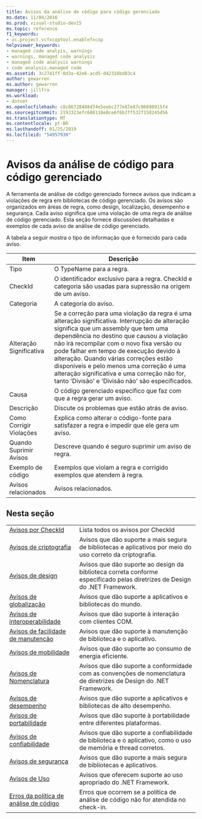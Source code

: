 ```yaml
---
title: Avisos da análise de código para código gerenciado
ms.date: 11/04/2016
ms.prod: visual-studio-dev15
ms.topic: reference
f1_keywords:
- vc.project.vcfxcoptool.enablefxcop
helpviewer_keywords:
- managed code analyis, warnings
- warnings, managed code analysis
- managed code analysis warnings
- code analysis,managed code
ms.assetid: 3c2741ff-0d3a-42e6-acd5-d42310bd03c4
author: gewarren
ms.author: gewarren
manager: jillfra
ms.workload:
- dotnet
ms.openlocfilehash: c8c86728488d74e5eebc277e87e87c96098915f4
ms.sourcegitcommit: 2193323efc608118e0ce6f6b2ff532f158245d56
ms.translationtype: MT
ms.contentlocale: pt-BR
ms.lasthandoff: 01/25/2019
ms.locfileid: "54957930"
---
```

# <a name="code-analysis-for-managed-code-warnings"></a>Avisos da análise de código para código gerenciado
A ferramenta de análise de código gerenciado fornece avisos que indicam a violações de regra em bibliotecas de código gerenciado. Os avisos são organizados em áreas de regra, como design, localização, desempenho e segurança. Cada aviso significa que uma violação de uma regra de análise de código gerenciado. Esta seção fornece discussões detalhadas e exemplos de cada aviso de análise de código gerenciado.

 A tabela a seguir mostra o tipo de informação que é fornecido para cada aviso.

|Item|Descrição|
|----------|-----------------|
|Tipo|O TypeName para a regra.|
|CheckId|O identificador exclusivo para a regra. CheckId e categoria são usadas para supressão na origem de um aviso.|
|Categoria|A categoria do aviso.|
|Alteração Significativa|Se a correção para uma violação da regra é uma alteração significativa. Interrupção de alteração significa que um assembly que tem uma dependência no destino que causou a violação não irá recompilar com o novo fixa versão ou pode falhar em tempo de execução devido à alteração. Quando várias correções estão disponíveis e pelo menos uma correção é uma alteração significativa e uma correção não for, tanto 'Divisão' e 'Divisão não' são especificados.|
|Causa|O código gerenciado específico que faz com que a regra gerar um aviso.|
|Descrição|Discute os problemas que estão atrás de aviso.|
|Como Corrigir Violações|Explica como alterar o código-fonte para satisfazer a regra e impedir que ele gera um aviso.|
|Quando Suprimir Avisos|Descreve quando é seguro suprimir um aviso de regra.|
|Exemplo de código|Exemplos que violam a regra e corrigido exemplos que atendem à regra.|
|Avisos relacionados|Avisos relacionados.|

## <a name="in-this-section"></a>Nesta seção

|||
|-|-|
|[Avisos por CheckId](../code-quality/code-analysis-warnings-for-managed-code-by-checkid.md)|Lista todos os avisos por CheckId|
|[Avisos de criptografia](../code-quality/cryptography-warnings.md)|Avisos que dão suporte a mais segura de bibliotecas e aplicativos por meio do uso correto da criptografia.|
|[Avisos de design](../code-quality/design-warnings.md)|Avisos que dão suporte ao design da biblioteca correta conforme especificado pelas diretrizes de Design do .NET Framework.|
|[Avisos de globalização](../code-quality/globalization-warnings.md)|Avisos que dão suporte a aplicativos e bibliotecas do mundo.|
|[Avisos de interoperabilidade](../code-quality/interoperability-warnings.md)|Avisos que dão suporte à interação com clientes COM.|
|[Avisos de facilidade de manutenção](../code-quality/maintainability-warnings.md)|Avisos que dão suporte à manutenção de biblioteca e o aplicativo.|
|[Avisos de mobilidade](../code-quality/mobility-warnings.md)|Avisos que dão suporte ao consumo de energia eficiente.|
|[Avisos de Nomenclatura](../code-quality/naming-warnings.md)|Avisos que dão suporte a conformidade com as convenções de nomenclatura de diretrizes de Design do .NET Framework.|
|[Avisos de desempenho](../code-quality/performance-warnings.md)|Avisos que dão suporte a aplicativos e bibliotecas de alto desempenho.|
|[Avisos de portabilidade](../code-quality/portability-warnings.md)|Avisos que dão suporte à portabilidade entre diferentes plataformas.|
|[Avisos de confiabilidade](../code-quality/reliability-warnings.md)|Avisos que dão suporte a confiabilidade de biblioteca e o aplicativo, como o uso de memória e thread corretos.|
|[Avisos de segurança](../code-quality/security-warnings.md)|Avisos que dão suporte a mais segura de bibliotecas e aplicativos.|
|[Avisos de Uso](../code-quality/usage-warnings.md)|Avisos que oferecem suporte ao uso apropriado do .NET Framework.|
|[Erros da política de análise de código](../code-quality/code-analysis-policy-errors.md)|Erros que ocorrem se a política de análise de código não for atendida no check-in.|